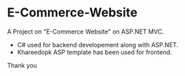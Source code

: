 # E-Commerce-Website

A Project on "E-Commerce Website" on ASP.NET MVC.
   - C# used for backend developement along with ASP.NET.
   - Khareedopk ASP template has been used for frontend.

Thank you
